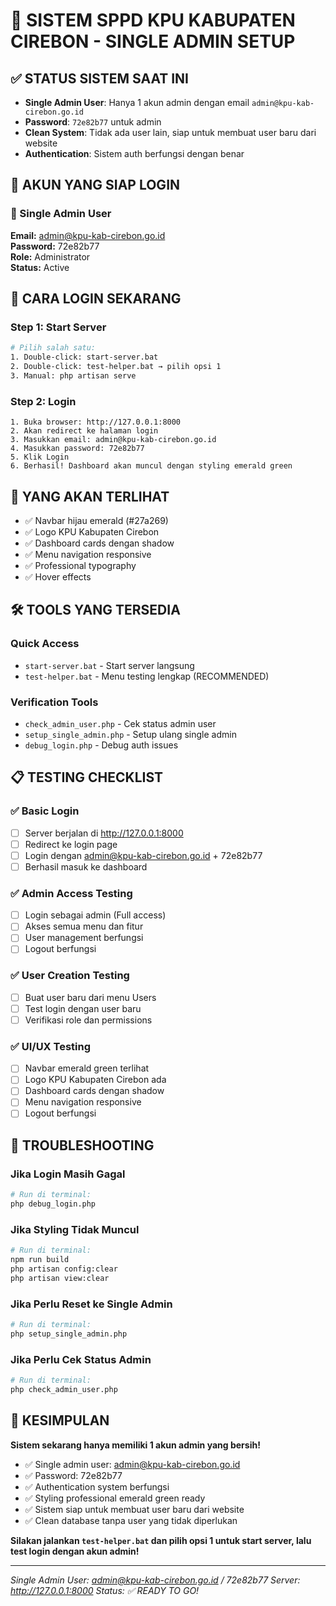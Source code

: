 # 🎉 SISTEM SPPD KPU KABUPATEN CIREBON - SINGLE ADMIN SETUP

## ✅ STATUS SISTEM SAAT INI
- **Single Admin User**: Hanya 1 akun admin dengan email `admin@kpu-kab-cirebon.go.id`
- **Password**: `72e82b77` untuk admin
- **Clean System**: Tidak ada user lain, siap untuk membuat user baru dari website
- **Authentication**: Sistem auth berfungsi dengan benar

## 🔑 AKUN YANG SIAP LOGIN

### 🎯 Single Admin User
**Email:** admin@kpu-kab-cirebon.go.id  
**Password:** 72e82b77  
**Role:** Administrator  
**Status:** Active

## 🚀 CARA LOGIN SEKARANG

### Step 1: Start Server
```bash
# Pilih salah satu:
1. Double-click: start-server.bat
2. Double-click: test-helper.bat → pilih opsi 1
3. Manual: php artisan serve
```

### Step 2: Login
```
1. Buka browser: http://127.0.0.1:8000
2. Akan redirect ke halaman login
3. Masukkan email: admin@kpu-kab-cirebon.go.id
4. Masukkan password: 72e82b77
5. Klik Login
6. Berhasil! Dashboard akan muncul dengan styling emerald green
```

## 🎨 YANG AKAN TERLIHAT
- ✅ Navbar hijau emerald (#27a269)
- ✅ Logo KPU Kabupaten Cirebon
- ✅ Dashboard cards dengan shadow
- ✅ Menu navigation responsive
- ✅ Professional typography
- ✅ Hover effects

## 🛠️ TOOLS YANG TERSEDIA

### Quick Access
- `start-server.bat` - Start server langsung
- `test-helper.bat` - Menu testing lengkap (RECOMMENDED)

### Verification Tools
- `check_admin_user.php` - Cek status admin user
- `setup_single_admin.php` - Setup ulang single admin
- `debug_login.php` - Debug auth issues

## 📋 TESTING CHECKLIST

### ✅ Basic Login
- [ ] Server berjalan di http://127.0.0.1:8000
- [ ] Redirect ke login page
- [ ] Login dengan admin@kpu-kab-cirebon.go.id + 72e82b77
- [ ] Berhasil masuk ke dashboard

### ✅ Admin Access Testing
- [ ] Login sebagai admin (Full access)
- [ ] Akses semua menu dan fitur
- [ ] User management berfungsi
- [ ] Logout berfungsi

### ✅ User Creation Testing
- [ ] Buat user baru dari menu Users
- [ ] Test login dengan user baru
- [ ] Verifikasi role dan permissions

### ✅ UI/UX Testing
- [ ] Navbar emerald green terlihat
- [ ] Logo KPU Kabupaten Cirebon ada
- [ ] Dashboard cards dengan shadow
- [ ] Menu navigation responsive
- [ ] Logout berfungsi

## 🔧 TROUBLESHOOTING

### Jika Login Masih Gagal
```bash
# Run di terminal:
php debug_login.php
```

### Jika Styling Tidak Muncul
```bash
# Run di terminal:
npm run build
php artisan config:clear
php artisan view:clear
```

### Jika Perlu Reset ke Single Admin
```bash
# Run di terminal:
php setup_single_admin.php
```

### Jika Perlu Cek Status Admin
```bash
# Run di terminal:
php check_admin_user.php
```

## 🎯 KESIMPULAN

**Sistem sekarang hanya memiliki 1 akun admin yang bersih!**

- ✅ Single admin user: admin@kpu-kab-cirebon.go.id
- ✅ Password: 72e82b77
- ✅ Authentication system berfungsi
- ✅ Styling professional emerald green ready
- ✅ Sistem siap untuk membuat user baru dari website
- ✅ Clean database tanpa user yang tidak diperlukan

**Silakan jalankan `test-helper.bat` dan pilih opsi 1 untuk start server, lalu test login dengan akun admin!**

---

*Single Admin User: admin@kpu-kab-cirebon.go.id / 72e82b77*
*Server: http://127.0.0.1:8000*
*Status: ✅ READY TO GO!*
